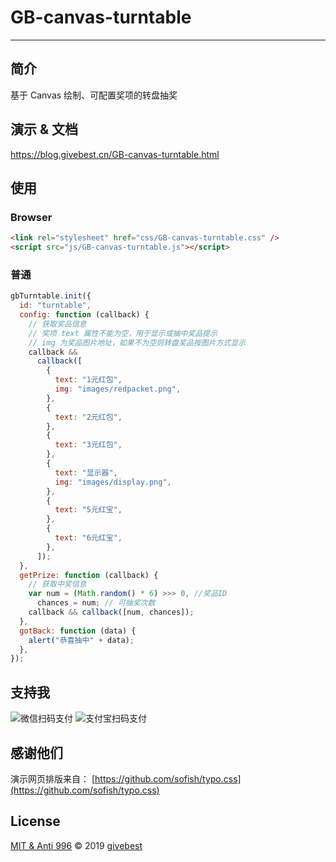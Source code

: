 # GB-canvas-turntable

>

---

## 简介

基于 Canvas 绘制、可配置奖项的转盘抽奖

## 演示 & 文档

https://blog.givebest.cn/GB-canvas-turntable.html

## 使用

### Browser

```html
<link rel="stylesheet" href="css/GB-canvas-turntable.css" />
<script src="js/GB-canvas-turntable.js"></script>
```

### 普通

```js
gbTurntable.init({
  id: "turntable",
  config: function (callback) {
    // 获取奖品信息
    // 奖项 text 属性不能为空，用于显示或抽中奖品提示
    // img 为奖品图片地址，如果不为空则转盘奖品按图片方式显示
    callback &&
      callback([
        {
          text: "1元红包",
          img: "images/redpacket.png",
        },
        {
          text: "2元红包",
        },
        {
          text: "3元红包",
        },
        {
          text: "显示器",
          img: "images/display.png",
        },
        {
          text: "5元红宝",
        },
        {
          text: "6元红宝",
        },
      ]);
  },
  getPrize: function (callback) {
    // 获取中奖信息
    var num = (Math.random() * 6) >>> 0, //奖品ID
      chances = num; // 可抽奖次数
    callback && callback([num, chances]);
  },
  gotBack: function (data) {
    alert("恭喜抽中" + data);
  },
});
```

## 支持我

![微信扫码支付](./images/QR/wechat.jpg)
![支付宝扫码支付](./images/QR/alipay.jpg)

## 感谢他们

演示网页排版来自： [https://github.com/sofish/typo.css](https://github.com/sofish/typo.css)

## License

[MIT & Anti 996](./LICENSE) © 2019 [givebest](https://github.com/givebest)
